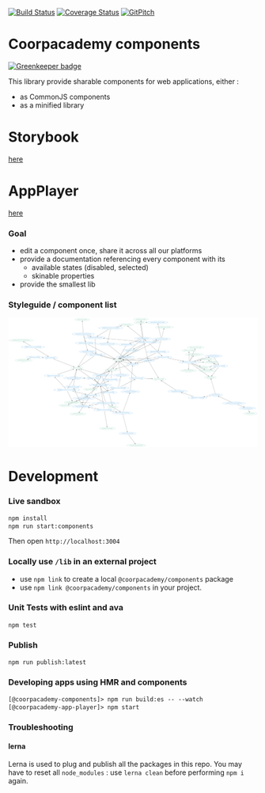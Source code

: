 [![Build Status](https://travis-ci.org/CoorpAcademy/components.svg?branch=master)](https://travis-ci.org/CoorpAcademy/components)
[![Coverage Status](https://codecov.io/gh/CoorpAcademy/components/branch/master/graph/badge.svg)](https://codecov.io/gh/CoorpAcademy/components)
[![GitPitch](https://gitpitch.com/assets/badge.svg)](https://gitpitch.com/coorpacademy/tekacademy/components?grs=github&t=night)

# Coorpacademy components

[![Greenkeeper badge](https://badges.greenkeeper.io/CoorpAcademy/components.svg)](https://greenkeeper.io/)

This library provide sharable components for web applications, either :
- as CommonJS components
- as a minified library

# Storybook

[here](http://coorpacademy.github.io/components/components)

# AppPlayer

[here](http://coorpacademy.github.io/components/app-player)

### Goal

- edit a component once, share it across all our platforms
- provide a documentation referencing every component with its
  - available states (disabled, selected)
  - skinable properties
- provide the smallest lib

### Styleguide / component list

![Components diagram](./packages/@coorpacademy-components/doc/components.png)

# Development

### Live sandbox

```
npm install
npm run start:components
```

Then open `http://localhost:3004`

### Locally use `/lib` in an external project
- use `npm link` to create a local `@coorpacademy/components` package
- use `npm link @coorpacademy/components` in your project.

### Unit Tests with eslint and ava
```
npm test
```

### Publish
```
npm run publish:latest
```

### Developing apps using HMR and components
```
[@coorpacademy-components]> npm run build:es -- --watch
[@coorpacademy-app-player]> npm start
```

### Troubleshooting
#### lerna
Lerna is used to plug and publish all the packages in this repo.
You may have to reset all `node_modules` : use `lerna clean` before performing `npm i` again.
